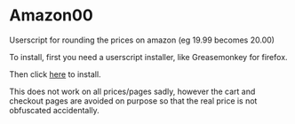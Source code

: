 # Amazon00
Userscript for rounding the prices on amazon (eg 19.99 becomes 20.00)

To install, first you need a userscript installer, like Greasemonkey for firefox.

Then click [here](https://github.com/shelvacu/Amazon00/blob/master/amazon00.user.js) to install.

This does not work on all prices/pages sadly, however the cart and checkout pages are avoided on purpose so that the real price is not obfuscated accidentally.